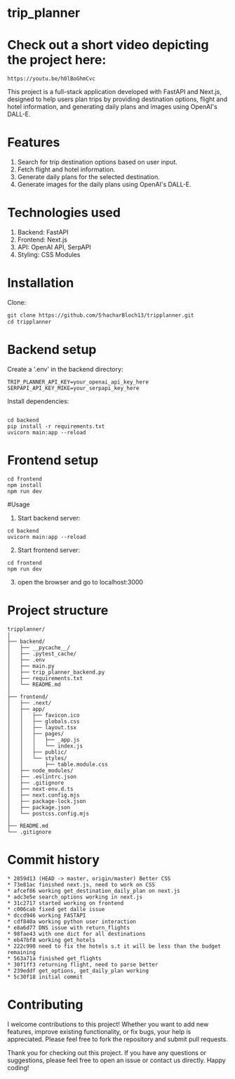 # trip_planner
# Check out a short video depicting the project here:
```
https://youtu.be/h0lBoGhmCvc
```
This project is a full-stack application developed with FastAPI and Next.js, designed to help users plan trips by providing destination options, flight and hotel information, and generating daily plans and images using OpenAI's DALL-E.

# Features
1. Search for trip destination options based on user input.
2. Fetch flight and hotel information.
3. Generate daily plans for the selected destination.
4. Generate images for the daily plans using OpenAI's DALL-E.

# Technologies used

1. Backend: FastAPI
2. Frontend: Next.js
3. API: OpenAI API, SerpAPI
4. Styling: CSS Modules

# Installation
Clone:
```
git clone https://github.com/SיhacharBloch13/tripplanner.git
cd tripplanner
```
# Backend setup
Create a '.env' in the backend directory:
```
TRIP_PLANNER_API_KEY=your_openai_api_key_here
SERPAPI_API_KEY_MIKE=your_serpapi_key_here

```
Install dependencies:
```

cd backend
pip install -r requirements.txt
uvicorn main:app --reload

```

# Frontend setup
```
cd frontend
npm install
npm run dev
```

#Usage
1. Start backend server:
```
cd backend
uvicorn main:app --reload
```
2. Start frontend server:
```
cd frontend
npm run dev
```

3. open the browser and go to localhost:3000

# Project structure

```
tripplanner/
│
├── backend/
│   ├── __pycache__/
│   ├── .pytest_cache/
│   ├── .env
│   ├── main.py
│   ├── trip_planner_backend.py
│   ├── requirements.txt
│   └── README.md
│
├── frontend/
│   ├── .next/
│   ├── app/
│   │   ├── favicon.ico
│   │   ├── globals.css
│   │   ├── layout.tsx
│   │   ├── pages/
│   │   │   ├── _app.js
│   │   │   └── index.js
│   │   ├── public/
│   │   └── styles/
│   │       ├── table.module.css
│   ├── node_modules/
│   ├── .eslintrc.json
│   ├── .gitignore
│   ├── next-env.d.ts
│   ├── next.config.mjs
│   ├── package-lock.json
│   ├── package.json
│   └── postcss.config.mjs
│
├── README.md
└── .gitignore

```

# Commit history
```
* 2859d13 (HEAD -> master, origin/master) Better CSS
* 73e81ac finished next.js, need to work on CSS
* afcef86 working get_destination_daily_plan on next.js
* adc3e5e search_options working in next.js
* 31c2717 started working on frontend
* c006cab fixed get dalle issue
* dccd946 working FASTAPI
* cdf840a working python user interaction
* e8a6d77 DNS issue with return_flights
* 98fae43 with one dict for all destinations
* eb47bf8 working get_hotels
* 222c990 need to fix the hotels s.t it will be less than the budget remaining
* 563a71a finished get_flights
* 30f1ff3 returning flight, need to parse better
* 239eddf get_options, get_daily_plan working
* 5c30f18 initial commit
```

# Contributing

I welcome contributions to this project! Whether you want to add new features, improve existing functionality, or fix bugs, your help is appreciated. Please feel free to fork the repository and submit pull requests.

Thank you for checking out this project. If you have any questions or suggestions, please feel free to open an issue or contact us directly. Happy coding!
